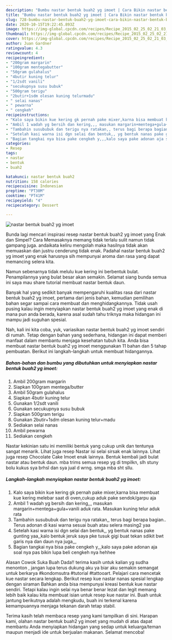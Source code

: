 ```yaml
---
description: "Bumbu nastar bentuk buah2 yg imoet | Cara Bikin nastar bentuk buah2 yg imoet Yang Mudah Dan Praktis"
title: "Bumbu nastar bentuk buah2 yg imoet | Cara Bikin nastar bentuk buah2 yg imoet Yang Mudah Dan Praktis"
slug: 728-bumbu-nastar-bentuk-buah2-yg-imoet-cara-bikin-nastar-bentuk-buah2-yg-imoet-yang-mudah-dan-praktis
date: 2020-10-15T19:22:45.893Z
image: https://img-global.cpcdn.com/recipes/Recipe_2015_02_25_02_21_03_81_7e3119bd074c4827a2c8/751x532cq70/nastar-bentuk-buah2-yg-imoet-foto-resep-utama.jpg
thumbnail: https://img-global.cpcdn.com/recipes/Recipe_2015_02_25_02_21_03_81_7e3119bd074c4827a2c8/751x532cq70/nastar-bentuk-buah2-yg-imoet-foto-resep-utama.jpg
cover: https://img-global.cpcdn.com/recipes/Recipe_2015_02_25_02_21_03_81_7e3119bd074c4827a2c8/751x532cq70/nastar-bentuk-buah2-yg-imoet-foto-resep-utama.jpg
author: Juan Gardner
ratingvalue: 4.3
reviewcount: 4
recipeingredient:
- "200gram margarin"
- "100gram mentegabutter"
- "50gram gulahalus"
- "4butir kuning telur"
- "1/2sdt vanili"
- "secukupnya susu bubuk"
- "500gram terigu"
- "2butir+1sdm olesan kuning telurmadu"
- " selai nanas"
- " pewarna"
- " cengkeh"
recipeinstructions:
- "Kalo saya bikin kue kering gk pernah pake mixer,karna bisa membuat kue kering melebar saat di oven,cukup aduk pake sendok/garpu aja"
- "Ambil 1 wadah yg bersih dan kering,,, masukan margarin+mentega+gula+vanili aduk rata. Masukan kuning telur aduk rata"
- "Tambahin susububuk dan terigu nya ratakan,, terus bagi berapa bagian.. Terus adonan di kasi warna sesuai buah atau selera masing2 yaa"
- "Setelah kasi warna isi dgn selai dan bentuk,, yg bentuk nanas pake gunting yaa,,kalo bentuk jeruk saya pke tusuk gigi buat tekan sdikit bwt garis nya dan daun nya juga,,,"
- "Bagian tangkai nya bisa pake cengkeh y,,,kalo saya pake adonan aja soal nya pas bikin lupa beli cengkeh nya hehhee"
categories:
- Resep
tags:
- nastar
- bentuk
- buah2

katakunci: nastar bentuk buah2 
nutrition: 158 calories
recipecuisine: Indonesian
preptime: "PT30M"
cooktime: "PT41M"
recipeyield: "4"
recipecategory: Dessert

---
```



![nastar bentuk buah2 yg imoet](https://img-global.cpcdn.com/recipes/Recipe_2015_02_25_02_21_03_81_7e3119bd074c4827a2c8/751x532cq70/nastar-bentuk-buah2-yg-imoet-foto-resep-utama.jpg)

Bunda lagi mencari inspirasi resep nastar bentuk buah2 yg imoet yang Enak dan Simpel? Cara Memasaknya memang tidak terlalu sulit namun tidak gampang juga. andaikata keliru mengolah maka hasilnya tidak akan memuaskan dan justru cenderung tidak enak. Padahal nastar bentuk buah2 yg imoet yang enak harusnya sih mempunyai aroma dan rasa yang dapat memancing selera kita.

Namun sebenarnya tidak melulu kue kering ini berbentuk bulat. Penampilannya yang bulat besar akan semakin. Selamat siang bunda semua ini saya mau share tutorial membuat nastar bentuk daun.

Banyak hal yang sedikit banyak mempengaruhi kualitas rasa dari nastar bentuk buah2 yg imoet, pertama dari jenis bahan, kemudian pemilihan bahan segar sampai cara membuat dan menghidangkannya. Tidak usah pusing kalau ingin menyiapkan nastar bentuk buah2 yg imoet yang enak di mana pun anda berada, karena asal sudah tahu triknya maka hidangan ini mampu jadi suguhan spesial.


Nah, kali ini kita coba, yuk, variasikan nastar bentuk buah2 yg imoet sendiri di rumah. Tetap dengan bahan yang sederhana, hidangan ini dapat memberi manfaat dalam membantu menjaga kesehatan tubuh kita. Anda bisa membuat nastar bentuk buah2 yg imoet menggunakan 11 bahan dan 5 tahap pembuatan. Berikut ini langkah-langkah untuk membuat hidangannya.

<!--inarticleads1-->

##### Bahan-bahan dan bumbu yang dibutuhkan untuk menyiapkan nastar bentuk buah2 yg imoet:

1. Ambil 200gram margarin
1. Siapkan 100gram mentega/butter
1. Ambil 50gram gulahalus
1. Siapkan 4butir kuning telur
1. Gunakan 1/2sdt vanili
1. Gunakan secukupnya susu bubuk
1. Siapkan 500gram terigu
1. Gunakan 2butir+1sdm olesan kuning telur+madu
1. Sediakan  selai nanas
1. Ambil  pewarna
1. Sediakan  cengkeh


Nastar kekinian satu ini memiliki bentuk yang cukup unik dan tentunya sangat menarik. Lihat juga resep Nastar isi selai sirsak enak lainnya. Lihat juga resep Chocolate Cake Imoet enak lainnya. Bentuk kembali jadi bulat nastar atau bentuk daun. mba trims semua resep yg di tmpilkn, slh stuny bolu kukus sya brhsl dan sya jual d wrng. smga mba sht sllu. 

<!--inarticleads2-->

##### Langkah-langkah menyiapkan nastar bentuk buah2 yg imoet:

1. Kalo saya bikin kue kering gk pernah pake mixer,karna bisa membuat kue kering melebar saat di oven,cukup aduk pake sendok/garpu aja
1. Ambil 1 wadah yg bersih dan kering,,, masukan margarin+mentega+gula+vanili aduk rata. Masukan kuning telur aduk rata
1. Tambahin susububuk dan terigu nya ratakan,, terus bagi berapa bagian.. Terus adonan di kasi warna sesuai buah atau selera masing2 yaa
1. Setelah kasi warna isi dgn selai dan bentuk,, yg bentuk nanas pake gunting yaa,,kalo bentuk jeruk saya pke tusuk gigi buat tekan sdikit bwt garis nya dan daun nya juga,,,
1. Bagian tangkai nya bisa pake cengkeh y,,,kalo saya pake adonan aja soal nya pas bikin lupa beli cengkeh nya hehhee


Alasan Cowok Suka Buah Dada‼️ terima kasih untuk kalian yg sudha menonton , jangan lupa terus dukung aku ya biar aku semakin semangat untuk berkarya #kondomsutra #tutorial #tattooart. Pelajari cara mencetak kue nastar secara lengkap. Berikut resep kue nastar nanas spesial lengkap dengan siraman Bahkan anda bisa mempunyai kreasi bentuk kue nastar sendiri. Tetapi kalau ingin selai nya benar benar lezat dan legit memang lebih baik kalau kita membuat isian untuk resep kue nastar ini. Buah untuk jantung berikutnya adalah mengkudu, buah ini terkenal karena kemampuannya menjaga tekanan darah tetap stabil. 

Terima kasih telah membaca resep yang kami tampilkan di sini. Harapan kami, olahan nastar bentuk buah2 yg imoet yang mudah di atas dapat membantu Anda menyiapkan hidangan yang sedap untuk keluarga/teman maupun menjadi ide untuk berjualan makanan. Selamat mencoba!
